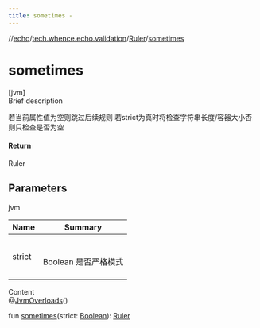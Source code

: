 ```yaml
---
title: sometimes -
---
```

//[echo](../../index.md)/[tech.whence.echo.validation](../index.md)/[Ruler](index.md)/[sometimes](sometimes.md)



# sometimes  
[jvm]  
Brief description  


若当前属性值为空则跳过后续规则 若strict为真时将检查字符串长度/容器大小否则只检查是否为空



#### Return  


Ruler



## Parameters  
  
jvm  
  
|  Name|  Summary| 
|---|---|
| strict| <br><br>Boolean 是否严格模式<br><br>
  
  
Content  
@[JvmOverloads](https://kotlinlang.org/api/latest/jvm/stdlib/kotlin.jvm/-jvm-overloads/index.html)()  
  
fun [sometimes](sometimes.md)(strict: [Boolean](https://kotlinlang.org/api/latest/jvm/stdlib/kotlin/-boolean/index.html)): [Ruler](index.md)  



